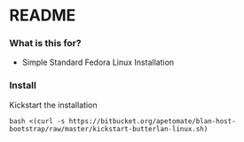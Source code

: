 # README #

### What is this for? ###

* Simple Standard Fedora Linux Installation

### Install ###
Kickstart the installation
```shell
bash <(curl -s https://bitbucket.org/apetomate/blan-host-bootstrap/raw/master/kickstart-butterlan-linux.sh)
```
